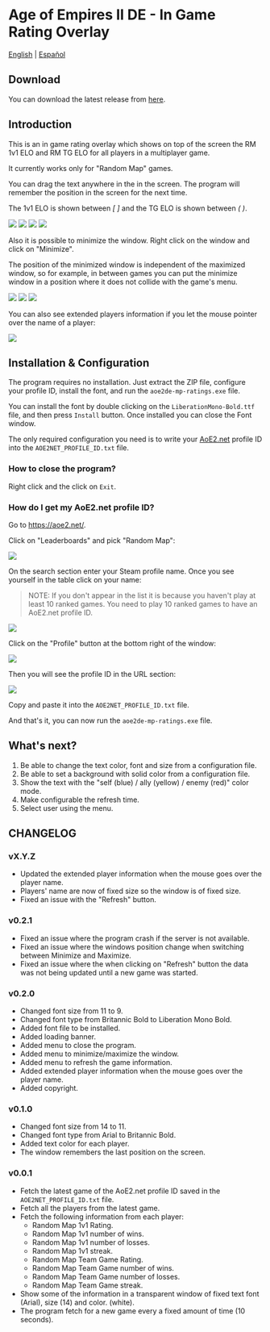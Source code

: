 # Age of Empires II DE - In Game Rating Overlay

[English](./README.md) | [Español](./README.es.md)

## Download

You can download the latest release from [here](https://github.com/Dooque/aoe2-de-in-game-rating-overlay/archive/refs/tags/v0.2.1.zip).

## Introduction

This is an in game rating overlay which shows on top of the screen the RM 1v1 ELO and RM TG ELO for all players in a multiplayer game.

It currently works only for "Random Map" games.

You can drag the text anywhere in the in the screen. The program will remember the position in the screen for the next time.

The 1v1 ELO is shown between *[ ]* and the TG ELO is shown between *( )*.

![](./res/picture1.png)
![](./res/picture2.png)
![](./res/picture3.png)
![](./res/picture4.png)

Also it is possible to minimize the window. Right click on the window and click on "Minimize".

The position of the minimized window is independent of the maximized window, so for example, in between games you can put the minimize window in a position where it does not collide with the game's menu.

![](./res/picture6.png)
![](./res/picture5.png)
![](./res/picture7.png)

You can also see extended players information if you let the mouse pointer over the name of a player:

![](./res/picture12.png)

## Installation & Configuration

The program requires no installation. Just extract the ZIP file, configure your profile ID, install the font, and run the `aoe2de-mp-ratings.exe` file.

You can install the font by double clicking on the `LiberationMono-Bold.ttf` file, and then press `Install` button. Once installed you can close the Font window.

The only required configuration you need is to write your [AoE2.net](https://aoe2.net) profile ID into the `AOE2NET_PROFILE_ID.txt` file.

### How to close the program?

Right click and the click on `Exit`.

### How do I get my AoE2.net profile ID?

Go to https://aoe2.net/.

Click on "Leaderboards" and pick "Random Map":

![](./res/picture8.png)

On the search section enter your Steam profile name. Once you see yourself in the table click on your name:

> NOTE: If you don't appear in the list it is because you haven't play at least 10 ranked games. You need to play 10 ranked games to have an AoE2.net profile ID.

![](./res/picture9.png)

Click on the "Profile" button at the bottom right of the window:

![](./res/picture10.png)

Then you will see the profile ID in the URL section:

![](./res/picture11.png)

Copy and paste it into the `AOE2NET_PROFILE_ID.txt` file.

And that's it, you can now run the `aoe2de-mp-ratings.exe` file.

## What's next?

1. Be able to change the text color, font and size from a configuration file.
2. Be able to set a background with solid color from a configuration file.
3. Show the text with the "self (blue) / ally (yellow) / enemy (red)" color mode.
4. Make configurable the refresh time.
5. Select user using the menu.

## CHANGELOG

### vX.Y.Z

* Updated the extended player information when the mouse goes over the player name.
* Players' name are now of fixed size so the window is of fixed size.
* Fixed an issue with the "Refresh" button.

### v0.2.1

* Fixed an issue where the program crash if the server is not available.
* Fixed an issue where the windows position change when switching between Minimize and Maximize.
* Fixed an issue where the when clicking on "Refresh" button the data was not being updated until a new game was started.

### v0.2.0

* Changed font size from 11 to 9.
* Changed font type from Britannic Bold to Liberation Mono Bold.
* Added font file to be installed.
* Added loading banner.
* Added menu to close the program.
* Added menu to minimize/maximize the window.
* Added menu to refresh the game information.
* Added extended player information when the mouse goes over the player name.
* Added copyright.

### v0.1.0

* Changed font size from 14 to 11.
* Changed font type from Arial to Britannic Bold.
* Added text color for each player.
* The window remembers the last position on the screen.

### v0.0.1

* Fetch the latest game of the AoE2.net profile ID saved in the `AOE2NET_PROFILE_ID.txt` file.
* Fetch all the players from the latest game.
* Fetch the following information from each player:
  * Random Map 1v1 Rating.
  * Random Map 1v1 number of wins.
  * Random Map 1v1 number of losses.
  * Random Map 1v1 streak.
  * Random Map Team Game Rating.
  * Random Map Team Game number of wins.
  * Random Map Team Game number of losses.
  * Random Map Team Game streak.
* Show some of the information in a transparent window of fixed text font (Arial), size (14) and color. (white).
* The program fetch for a new game every a fixed amount of time (10 seconds).
